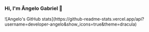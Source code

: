 ### Hi, I'm Ângelo Gabriel 👋

<div>
  ![Angelo's GitHub stats](https://github-readme-stats.vercel.app/api?username=developer-angelo&show_icons=true&theme=dracula)
</div>
